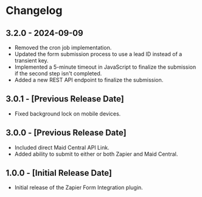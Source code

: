# Changelog

## 3.2.0 - 2024-09-09
- Removed the cron job implementation.
- Updated the form submission process to use a lead ID instead of a transient key.
- Implemented a 5-minute timeout in JavaScript to finalize the submission if the second step isn't completed.
- Added a new REST API endpoint to finalize the submission.

## 3.0.1 - [Previous Release Date]
- Fixed background lock on mobile devices.

## 3.0.0 - [Previous Release Date]
- Included direct Maid Central API Link.
- Added ability to submit to either or both Zapier and Maid Central.

## 1.0.0 - [Initial Release Date]
- Initial release of the Zapier Form Integration plugin.

